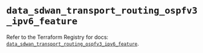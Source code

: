 # `data_sdwan_transport_routing_ospfv3_ipv6_feature`

Refer to the Terraform Registry for docs: [`data_sdwan_transport_routing_ospfv3_ipv6_feature`](https://registry.terraform.io/providers/ciscodevnet/sdwan/0.8.0/docs/data-sources/transport_routing_ospfv3_ipv6_feature).
